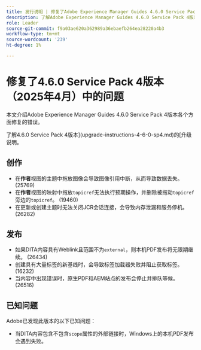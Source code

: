 ```yaml
---
title: 发行说明 | 修复了Adobe Experience Manager Guides 4.6.0 Service Pack 4版本中的问题
description: 了解Adobe Experience Manager Guides 4.6.0 Service Pack 4版本中的错误修复
role: Leader
source-git-commit: f9a03ae620a362989a36ebaefb264ea28220a4b3
workflow-type: tm+mt
source-wordcount: '239'
ht-degree: 1%

---
```


# 修复了4.6.0 Service Pack 4版本（2025年4月）中的问题


本文介绍Adobe Experience Manager Guides 4.6.0 Service Pack 4版本各个方面修复的错误。

了解4.6.0 Service Pack 4版本](upgrade-instructions-4-6-0-sp4.md)的[升级说明。

## 创作

- 在&#x200B;**作者**&#x200B;视图的主题中拖放图像会导致图像引用中断，从而导致数据丢失。 (25769)
- 在&#x200B;**作者**&#x200B;视图的映射中拖放`topicref`无法执行预期操作，并删除被拖动`topicref`旁边的`topicref`。 (19460)
- 在更新或创建主题时无法关闭JCR会话连接，会导致内存泄漏和服务停机。 (26282)

## 发布

- 如果DITA内容具有Weblink且范围不为`external`，则本机PDF发布将无限期继续。 (26434)
- 创建具有大量标签的新基线时，会导致标签加载器失败并阻止获取标签。 (16232)
- 当内容中出现错误时，原生PDF和AEM站点的发布会停止并排队等候。 (26516)

## 已知问题

Adobe已发现此版本的以下已知问题：

- 当DITA内容包含不包含`scope`属性的外部链接时，Windows上的本机PDF发布会遇到失败。
